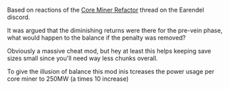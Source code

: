 Based on reactions of the [Core Miner Refactor](https://discord.com/channels/419526714721566720/1144793340307570868) thread on the Earendel discord.

It was argued that the diminishing returns were there for the pre-vein phase, what would happen to the balance if the penalty was removed?

Obviously a massive cheat mod, but hey at least this helps keeping save sizes small since you'll need way less chunks overall.

To give the illusion of balance this mod inis tcreases the power usage per core miner to 250MW (a times 10 increase)
